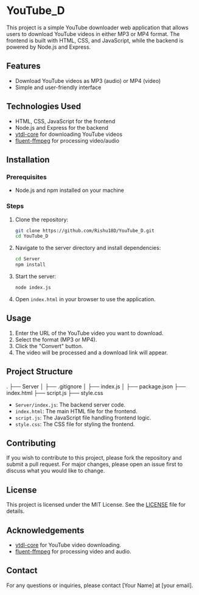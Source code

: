 # YouTube_D

This project is a simple YouTube downloader web application that allows users to download YouTube videos in either MP3 or MP4 format. The frontend is built with HTML, CSS, and JavaScript, while the backend is powered by Node.js and Express.

## Features

- Download YouTube videos as MP3 (audio) or MP4 (video)
- Simple and user-friendly interface

## Technologies Used

- HTML, CSS, JavaScript for the frontend
- Node.js and Express for the backend
- [ytdl-core](https://www.npmjs.com/package/ytdl-core) for downloading YouTube videos
- [fluent-ffmpeg](https://www.npmjs.com/package/fluent-ffmpeg) for processing video/audio

## Installation

### Prerequisites

- Node.js and npm installed on your machine

### Steps

1. Clone the repository:

    ```sh
    git clone https://github.com/Rishu18D/YouTube_D.git
    cd YouTube_D
    ```

2. Navigate to the server directory and install dependencies:

    ```sh
    cd Server
    npm install
    ```

3. Start the server:

    ```sh
    node index.js
    ```

4. Open `index.html` in your browser to use the application.

## Usage

1. Enter the URL of the YouTube video you want to download.
2. Select the format (MP3 or MP4).
3. Click the "Convert" button.
4. The video will be processed and a download link will appear.

## Project Structure

.
├── Server
│ ├── .gitignore
│ ├── index.js
│ ├── package.json
├── index.html
├── script.js
├── style.css



- `Server/index.js`: The backend server code.
- `index.html`: The main HTML file for the frontend.
- `script.js`: The JavaScript file handling frontend logic.
- `style.css`: The CSS file for styling the frontend.

## Contributing

If you wish to contribute to this project, please fork the repository and submit a pull request. For major changes, please open an issue first to discuss what you would like to change.

## License

This project is licensed under the MIT License. See the [LICENSE](LICENSE) file for details.

## Acknowledgements

- [ytdl-core](https://www.npmjs.com/package/ytdl-core) for YouTube video downloading.
- [fluent-ffmpeg](https://www.npmjs.com/package/fluent-ffmpeg) for processing video and audio.

## Contact

For any questions or inquiries, please contact [Your Name] at [your email].



